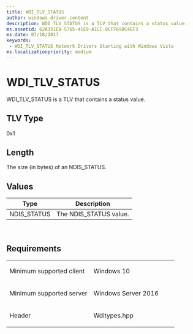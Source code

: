 ```yaml
---
title: WDI_TLV_STATUS
author: windows-driver-content
description: WDI_TLV_STATUS is a TLV that contains a status value.
ms.assetid: 62A331EB-5765-41E9-A1CC-0CFF69BC4EF3
ms.date: 07/18/2017 
keywords:
 - WDI_TLV_STATUS Network Drivers Starting with Windows Vista
ms.localizationpriority: medium
---
```


# WDI\_TLV\_STATUS


WDI\_TLV\_STATUS is a TLV that contains a status value.

## TLV Type


0x1

## Length


The size (in bytes) of an NDIS\_STATUS.

## Values


| Type         | Description             |
|--------------|-------------------------|
| NDIS\_STATUS | The NDIS\_STATUS value. |

 

Requirements
------------

<table>
<colgroup>
<col width="50%" />
<col width="50%" />
</colgroup>
<tbody>
<tr class="odd">
<td><p>Minimum supported client</p></td>
<td><p>Windows 10</p></td>
</tr>
<tr class="even">
<td><p>Minimum supported server</p></td>
<td><p>Windows Server 2016</p></td>
</tr>
<tr class="odd">
<td><p>Header</p></td>
<td>Wditypes.hpp</td>
</tr>
</tbody>
</table>

 

 




